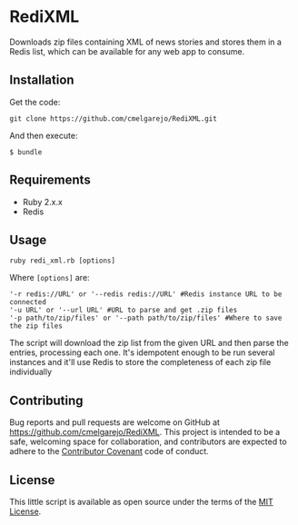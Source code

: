 # RediXML

Downloads zip files containing XML of news stories and stores them in a Redis list, which can be available for any web app to consume.
 
## Installation

Get the code:

```
git clone https://github.com/cmelgarejo/RediXML.git
```

And then execute:

    $ bundle

## Requirements

* Ruby 2.x.x
* Redis

## Usage


```
ruby redi_xml.rb [options]
```

Where `[options]` are:

```
'-r redis://URL' or '--redis redis://URL' #Redis instance URL to be connected
'-u URL' or '--url URL' #URL to parse and get .zip files
'-p path/to/zip/files' or '--path path/to/zip/files' #Where to save the zip files
```

The script will download the zip list from the given URL and then parse the entries, processing each one.
It's idempotent enough to be run several instances and it'll use Redis to store the completeness of each zip file individually

## Contributing

Bug reports and pull requests are welcome on GitHub at https://github.com/cmelgarejo/RediXML. This project is intended to be a safe, welcoming space for collaboration, and contributors are expected to adhere to the [Contributor Covenant](http://contributor-covenant.org) code of conduct.


## License

This little script is available as open source under the terms of the [MIT License](http://opensource.org/licenses/MIT).